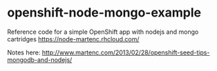 openshift-node-mongo-example
============================

Reference code for a simple OpenShift app with nodejs and mongo cartridges
https://node-martenc.rhcloud.com/

Notes here:
http://www.martenc.com/2013/02/28/openshift-seed-tips-mongodb-and-nodejs/
